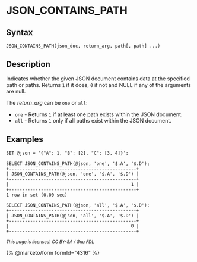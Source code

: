
# JSON_CONTAINS_PATH

## Syntax


```
JSON_CONTAINS_PATH(json_doc, return_arg, path[, path] ...)
```

## Description


Indicates whether the given JSON document contains data at the specified path or paths. Returns `1` if it does, `0` if not and NULL if any of the arguments are null.


The *return_arg* can be `one` or `all`:


* `one` - Returns `1` if at least one path exists within the JSON document.
* `all` - Returns `1` only if all paths exist within the JSON document.


## Examples


```
SET @json = '{"A": 1, "B": [2], "C": [3, 4]}';

SELECT JSON_CONTAINS_PATH(@json, 'one', '$.A', '$.D');
+------------------------------------------------+
| JSON_CONTAINS_PATH(@json, 'one', '$.A', '$.D') |
+------------------------------------------------+
|                                              1 |
+------------------------------------------------+
1 row in set (0.00 sec)

SELECT JSON_CONTAINS_PATH(@json, 'all', '$.A', '$.D');
+------------------------------------------------+
| JSON_CONTAINS_PATH(@json, 'all', '$.A', '$.D') |
+------------------------------------------------+
|                                              0 |
+------------------------------------------------+
```


<sub>_This page is licensed: CC BY-SA / Gnu FDL_</sub>


{% @marketo/form formId="4316" %}
